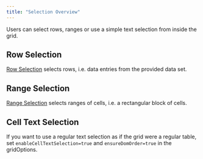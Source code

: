 ```yaml
---
title: "Selection Overview"
---
```


Users can select rows, ranges or use a simple text selection from inside the grid.

## Row Selection

[Row Selection](/row-selection/) selects rows, i.e. data entries from the provided data set.

<image-caption src="selection-overview/resources/rowSelection.png" alt="Row Selection" width="35rem" centered="true" toggledarkmode="true">
</image-caption>


## Range Selection

[Range Selection](/range-selection/) selects ranges of cells, i.e. a rectangular block of cells.

<image-caption src="selection-overview/resources/rangeSelection.png" alt="Range Selection" width="35rem" centered="true" toggledarkmode="true">
</image-caption>


## Cell Text Selection


If you want to use a regular text selection as if the grid were a regular table, set  `enableCellTextSelection=true` and `ensureDomOrder=true` in the gridOptions.

<image-caption src="selection-overview/resources/cellTextSelection.png" alt="Cell Text Selection" width="35rem" centered="true" toggledarkmode="true">
</image-caption>



